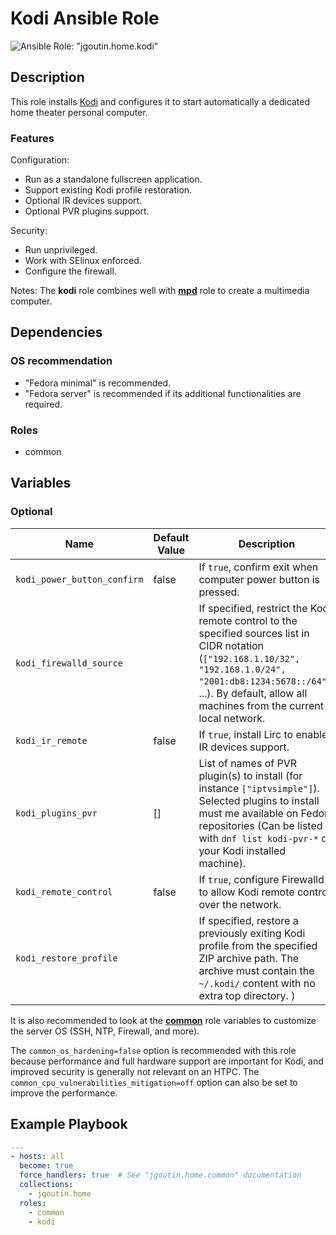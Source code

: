# Kodi Ansible Role

![Ansible Role: "jgoutin.home.kodi"](https://github.com/JGoutin/ansible_home/workflows/Ansible%20Role:%20%22jgoutin.home.kodi%22/badge.svg)

## Description

This role installs [Kodi](https://kodi.tv) and configures it to start automatically a 
dedicated home theater personal computer.

### Features

Configuration:
* Run as a standalone fullscreen application.
* Support existing Kodi profile restoration.
* Optional IR devices support.
* Optional PVR plugins support.

Security:
* Run unprivileged.
* Work with SElinux enforced.
* Configure the firewall.

Notes: The **kodi** role combines well with [**mpd**](../mpd/README.md) role to create a
multimedia computer.

## Dependencies

### OS recommendation

* "Fedora minimal" is recommended. 
* "Fedora server" is recommended if its additional functionalities are required.

### Roles

* common

## Variables

### Optional

| Name                        | Default Value | Description                                                                                                                                                                                                                             |
|-----------------------------|---------------|-----------------------------------------------------------------------------------------------------------------------------------------------------------------------------------------------------------------------------------------|
| `kodi_power_button_confirm` | false         | If `true`, confirm exit when computer power button is pressed.                                                                                                                                                                          |
| `kodi_firewalld_source`     |               | If specified, restrict the Kodi remote control to the specified sources list in CIDR notation (`["192.168.1.10/32", "192.168.1.0/24", "2001:db8:1234:5678::/64"]`, ...). By default, allow all machines from the current local network. |                                                                                                                                                  |
| `kodi_ir_remote`            | false         | If `true`, install Lirc to enable IR devices support.                                                                                                                                                                                   |
| `kodi_plugins_pvr`          | []            | List of names of PVR plugin(s) to install (for instance `["iptvsimple"]`). Selected plugins to install must me available on Fedora repositories (Can be listed with `dnf list kodi-pvr-*` on your Kodi installed machine).              |
| `kodi_remote_control`       | false         | If `true`, configure Firewalld to allow Kodi remote control over the network.                                                                                                                                                           |
| `kodi_restore_profile`      |               | If specified, restore a previously exiting Kodi profile from the specified ZIP archive path. The archive must contain the `~/.kodi/` content with no extra top directory. )                                                             |

It is also recommended to look at the [**common**](../common/README.md) role variables
to customize the server OS (SSH, NTP, Firewall, and more).

The `common_os_hardening=false` option is recommended with this role because performance
and full hardware support are important for Kodi, and improved security is generally not
relevant on an HTPC. The `common_cpu_vulnerabilities_mitigation=off` option can also be 
set to improve the performance.

## Example Playbook

```yaml
---
- hosts: all
  become: true
  force_handlers: true  # See "jgoutin.home.common" documentation
  collections:
    - jgoutin.home
  roles:
    - common
    - kodi
```
